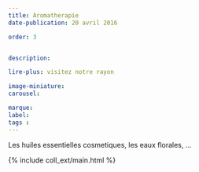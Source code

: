 ```yaml
---
title: Aromatherapie
date-publication: 20 avril 2016

order: 3


description: 

lire-plus: visitez notre rayon

image-miniature: 
carousel: 

marque: 
label:
tags : 
---
```


<!-- ******************************** -->
<!-- **** intro rayon **** -->

Les huiles essentielles cosmetiques, les eaux florales, ...

<!-- **** fin intro rayon ********* -->
<!-- ****************************** -->
<!--fin-excerpt-->

{% include coll_ext/main.html %}


